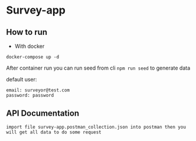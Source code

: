 # Survey-app

## How to run

- With docker

```
docker-compose up -d
```

After container run you can run seed from cli `npm run seed` to generate data

default user:

```
email: surveyor@test.com
password: password
```

## API Documentation

```
import file survey-app.postman_collection.json into postman then you will get all data to do some request
```
